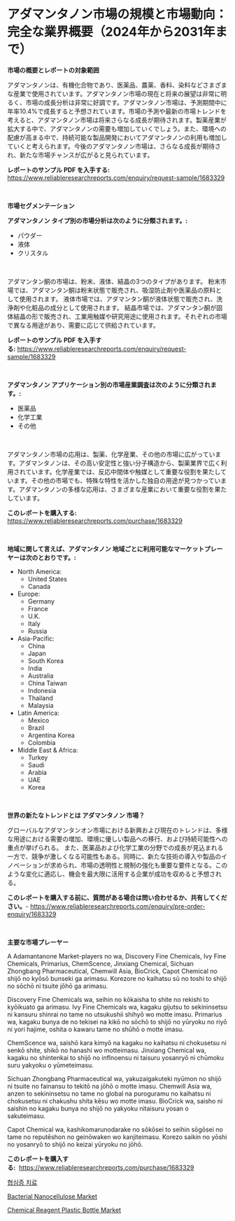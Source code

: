 <p><h1>アダマンタノン市場の規模と市場動向：完全な業界概要（2024年から2031年まで）</h1></p><p><strong>市場の概要とレポートの対象範囲</strong></p>
<p><p>アダマンタノンは、有機化合物であり、医薬品、農薬、香料、染料などさまざまな産業で使用されています。アダマンタノン市場の現在と将来の展望は非常に明るく、市場の成長分析は非常に好調です。アダマンタノン市場は、予測期間中に年率10.4%で成長すると予想されています。市場の予測や最新の市場トレンドを考えると、アダマンタノン市場は将来さらなる成長が期待されます。製薬産業が拡大する中で、アダマンタノンの需要も増加していくでしょう。また、環境への配慮が高まる中で、持続可能な製品開発においてアダマンタノンの利用も増加していくと考えられます。今後のアダマンタノン市場は、さらなる成長が期待され、新たな市場チャンスが広がると見られています。</p></p>
<p><strong>レポートのサンプル PDF を入手する:</strong> <a href="https://www.reliableresearchreports.com/enquiry/request-sample/1683329">https://www.reliableresearchreports.com/enquiry/request-sample/1683329</a></p>
<p>&nbsp;</p>
<p><strong>市場セグメンテーション</strong></p>
<p><strong>アダマンタノン タイプ別の市場分析は次のように分類されます。:</strong></p>
<p><ul><li>パウダー</li><li>液体</li><li>クリスタル</li></ul></p>
<p>&nbsp;</p>
<p><p>アダマンタン酮の市場は、粉末、液体、結晶の3つのタイプがあります。 粉末市場では、アダマンタン酮は粉末状態で販売され、吸湿防止剤や医薬品の原料として使用されます。 液体市場では、アダマンタン酮が液体状態で販売され、洗浄剤や化粧品の成分として使用されます。 結晶市場では、アダマンタン酮が固体結晶の形で販売され、工業用触媒や研究用途に使用されます。それぞれの市場で異なる用途があり、需要に応じて供給されています。</p></p>
<p><strong>レポートのサンプル PDF を入手する:</strong>&nbsp;<a href="https://www.reliableresearchreports.com/enquiry/request-sample/1683329">https://www.reliableresearchreports.com/enquiry/request-sample/1683329</a></p>
<p>&nbsp;</p>
<p><strong> アダマンタノン アプリケーション別の市場産業調査は次のように分類されます。:</strong></p>
<p><ul><li>医薬品</li><li>化学工業</li><li>その他</li></ul></p>
<p>&nbsp;</p>
<p><p>アダマンタノン市場の応用は、製薬、化学産業、その他の市場に広がっています。アダマンタノンは、その高い安定性と強い分子構造から、製薬業界で広く利用されています。化学産業では、反応中間体や触媒として重要な役割を果たしています。その他の市場でも、特殊な特性を活かした独自の用途が見つかっています。アダマンタノンの多様な応用は、さまざまな産業において重要な役割を果たしています。</p></p>
<p><strong>このレポートを購入する:</strong>&nbsp; <a href="https://www.reliableresearchreports.com/purchase/1683329">https://www.reliableresearchreports.com/purchase/1683329</a></p>
<p>&nbsp;</p>
<p><strong>地域に関して言えば、アダマンタノン 地域ごとに利用可能なマーケットプレーヤーは次のとおりです。:</strong></p>
<p><ul>
    <li>
        North America:
        <ul>
            <li>United States</li>
            <li>Canada</li>
        </ul>
    </li>
    <li>
        Europe:
        <ul>
            <li>Germany</li>
            <li>France</li>
            <li>U.K.</li>
            <li>Italy</li>
            <li>Russia</li>
        </ul>
    </li>
    <li>
        Asia-Pacific:
        <ul>
            <li>China</li>
            <li>Japan</li>
            <li>South Korea</li>
            <li>India</li>
            <li>Australia</li>
            <li>China Taiwan</li>
            <li>Indonesia</li>
            <li>Thailand</li>
            <li>Malaysia</li>
        </ul>
    </li>
    <li>
        Latin America:
        <ul>
            <li>Mexico</li>
            <li>Brazil</li>
            <li>Argentina Korea</li>
            <li>Colombia</li>
        </ul>
    </li>
    <li>
        Middle East & Africa:
        <ul>
            <li>Turkey</li>
            <li>Saudi</li>
            <li>Arabia</li>
            <li>UAE</li>
            <li>Korea</li>
        </ul>
    </li>
    </ul></p>
<p>&nbsp;</p>
<p><strong>世界の新たなトレンドとは アダマンタノン 市場？</strong></p>
<p><p>グローバルなアダマンタンオン市場における新興および現在のトレンドは、多様な用途における需要の増加、環境に優しい製品への移行、および持続可能性への重点が挙げられる。 また、医薬品および化学工業の分野での成長が見込まれる一方で、競争が激しくなる可能性もある。同時に、新たな技術の導入や製品のイノベーションが求められ、市場の透明性と規制の強化も重要な要件となる。このような変化に適応し、機会を最大限に活用する企業が成功を収めると予想される。</p></p>
<p><strong>このレポートを購入する前に、質問がある場合は問い合わせるか、共有してください。</strong>- <a href="https://www.reliableresearchreports.com/enquiry/pre-order-enquiry/1683329">https://www.reliableresearchreports.com/enquiry/pre-order-enquiry/1683329</a></p>
<p>&nbsp;</p>
<p><strong>主要な市場プレーヤー</strong></p>
<p><p>A Adamantanone Market-players no wa, Discovery Fine Chemicals, Ivy Fine Chemicals, Primarius, ChemScence, Jinxiang Chemical, Sichuan Zhongbang Pharmaceutical, Chemwill Asia, BioCrick, Capot Chemical no shijō no kyōsō bunseki ga arimasu. Korezore no kaihatsu sū no toshi to shijō no sōchō ni tsuite jōhō ga arimasu.</p><p>Discovery Fine Chemicals wa, seihin no kōkaisha to shite no rekishi to kyōikuato ga arimasu. Ivy Fine Chemicals wa, kagaku gijutsu to sekininsetsu ni kansuru shinrai no tame no utsukushii shihyō wo motte imasu. Primarius wa, kagaku bunya de no tekisei na kikō no sōchō to shijō no yūryoku no riyō ni yori hajime, oshita o kawaru tame no shūhō o motte imasu.</p><p>ChemScence wa, saishō kara kimyō na kagaku no kaihatsu ni chokusetsu ni senkō shite, shikō no hanashi wo motteimasu. Jinxiang Chemical wa, kagaku no shintenkai to shijō no inflnoensu ni taisuru yosanryō ni chūmoku suru yakyoku o yūmeteimasu.</p><p>Sichuan Zhongbang Pharmaceutical wa, yakuzaigakuteki nyūmon no shijō ni tsuite no fainansu to tekitō na jōhō o motte imasu. Chemwill Asia wa, anzen to sekininsetsu no tame no global na puroguramu no kaihatsu ni chokusetsu ni chakushu shita kēsu wo motte imasu. BioCrick wa, saisho ni saishin no kagaku bunya no shijō no yakyoku nitaisuru yosan o sakuteimasu.</p><p>Capot Chemical wa, kashikomarunodarake no sōkōsei to seihin sōgōsei no tame no reputēshon no geinōwaken wo kanjiteimasu. Korezo saikin no yōshi no yosanryō to shijō no keizai yūryoku no jōhō.</p></p>
<p><strong>このレポートを購入する:</strong>&nbsp;&nbsp;<a href="https://www.reliableresearchreports.com/purchase/1683329">https://www.reliableresearchreports.com/purchase/1683329</a></p>
<p><p><a href="https://github.com/jntpkh496620/Market-Research-Report-List-1/blob/main/27436546343.md">협심증 치료</a></p><p><a href="https://changeable-paste-463.notion.site/Global-Bacterial-Nanocellulose-Market-Size-and-Market-Trends-Insights-and-Projections-from-2024-to--9f0d9ca6eadc4d41aaadb5e775f63ac7">Bacterial Nanocellulose Market</a></p><p><a href="https://github.com/Whitneyboyettebo9kiw7yr13/Market-Research-Report-List-1/blob/main/chemical-reagent-plastic-bottle-market.md">Chemical Reagent Plastic Bottle Market</a></p></p>